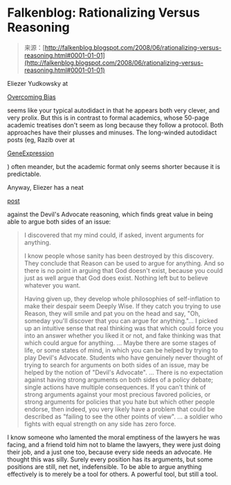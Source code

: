 <!--yml
category: 未分类
date: 2024-05-12 23:15:23
-->

# Falkenblog: Rationalizing Versus Reasoning

> 来源：[http://falkenblog.blogspot.com/2008/06/rationalizing-versus-reasoning.html#0001-01-01](http://falkenblog.blogspot.com/2008/06/rationalizing-versus-reasoning.html#0001-01-01)

Eliezer Yudkowsky at

[Overcoming Bias](http://www.overcomingbias.com)

seems like your typical autodidact in that he appears both very clever, and very prolix. But this is in contrast to formal academics, whose 50-page academic treatises don't seem as long because they follow a protocol. Both approaches have their plusses and minuses. The long-winded autodidact posts (eg, Razib over at

[GeneExpression](http://www.gnxp.com/)

) often meander, but the academic format only seems shorter because it is predictable.

Anyway, Eliezer has a neat

[post](http://www.overcomingbias.com/2008/06/against-devils.html#more)

against the Devil's Advocate reasoning, which finds great value in being able to argue both sides of an issue:

> I discovered that my mind could, if asked, invent arguments for anything.
> 
> I know people whose sanity has been destroyed by this discovery. They conclude that Reason can be used to argue for anything. And so there is no point in arguing that God doesn't exist, because you could just as well argue that God does exist. Nothing left but to believe whatever you want.
> 
> Having given up, they develop whole philosophies of self-inflation to make their despair seem Deeply Wise. If they catch you trying to use Reason, they will smile and pat you on the head and say, "Oh, someday you'll discover that you can argue for anything."...
> I picked up an intuitive sense that real thinking was that which could force you into an answer whether you liked it or not, and fake thinking was that which could argue for anything.
> ...
> Maybe there are some stages of life, or some states of mind, in which you can be helped by trying to play Devil's Advocate. Students who have genuinely never thought of trying to search for arguments on both sides of an issue, may be helped by the notion of "Devil's Advocate".
> ...
> There is no expectation against having strong arguments on both sides of a policy debate; single actions have multiple consequences. If you can't think of strong arguments against your most precious favored policies, or strong arguments for policies that you hate but which other people endorse, then indeed, you very likely have a problem that could be described as "failing to see the other points of view".
> ...
> a soldier who fights with equal strength on any side has zero force.

I know someone who lamented the moral emptiness of the lawyers he was facing, and a friend told him not to blame the lawyers, they were just doing their job, and a just one too, because every side needs an advocate. He thought this was silly. Surely every position has its arguments, but some positions are still, net net, indefensible. To be able to argue anything effectively is to merely be a tool for others. A powerful tool, but still a tool.